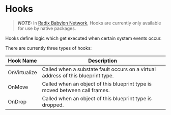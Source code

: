 # Hooks

> **_NOTE:_** In [Radix Babylon Network](../../../#radix-babylon-network),
> Hooks are currently only available for use by native packages.
 
Hooks define logic which get executed when certain system events occur.

There are currently three types of hooks:

| Hook Name    | Description                                                                      |
|--------------|----------------------------------------------------------------------------------|
| OnVirtualize | Called when a substate fault occurs on a virtual address of this blueprint type. |
| OnMove       | Called when an object of this blueprint type is moved between call frames.       |
| OnDrop       | Called when an object of this blueprint type is dropped.                         |
